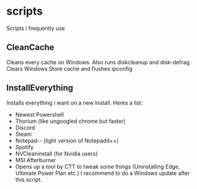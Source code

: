 # scripts
Scripts i frequently use

## CleanCache
Cleans every cache on Windows. Also runs diskcleanup and disk-defrag. Clears Windows Store cache and flushes ipconfig

## InstallEverything
Installs everything i want on a new Install. Heres a list:
- Newest Powershell
- Thorium (like ungoogled chrome but faster)
- Discord
- Steam
- Notepad-- (light version of Notepadd++)
- Spotify
- NVCleaninstall (for Nvidia users)
- MSI Afterburner
- Opens up a tool by CTT to tweak some things (Uninstalling Edge, Ultimate Power Plan etc.)
I recommend to do a Windows update after this script. 
